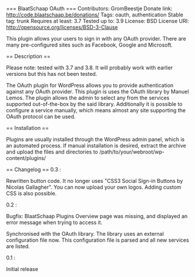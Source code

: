 === BlaatSchaap OAuth ===
Contributors: GromBeestje
Donate link: http://code.blaatschaap.be/donations/
Tags: oauth, authentication
Stable tag: trunk
Requires at least: 3.7
Tested up to: 3.9
License: BSD
License URI: http://opensource.org/licenses/BSD-3-Clause

This plugin allows your users to sign in with any OAuth provider.
There are many pre-configured sites such as Facebook, Google and Microsoft.

== Description ==

Please note: tested with 3.7 and 3.8. It will probably work with earlier
versions but this has not been tested.

The OAuth plugin for WordPress allows you to provide authentication against any
OAuth provider. This plugin is uses the OAuth library by Manuel Lemos. The
plugin allows the admin to select any from the services supported
out-of-the-box by the said library. Additionally it is possible to configure a
service manually, which means almost any site supporting the OAuth protocol can
be used.


== Installation ==

Plugins are usually installed through the WordPress admin panel, which is
an automated process. If manual installation is desired, extract the archive
and upload the files and directories to
/path/to/your/webroot/wp-content/plugins/

== Changelog ==
0.3 :

Rewritten button code. It no longer uses "CSS3 Social Sign-in Buttons by Nicolas Gallagher". 
You can now upload your own logos. Adding custom CSS is also possible.

0.2 :

Bugfix: BlaatSchaap Plugins Overview page was missing, and displayed an
        error message when trying to access it.

Synchronised with the OAuth library. The library uses an external
configuration file now. This configuration file is parsed and all
new services are listed.

0.1 :

Initial release

